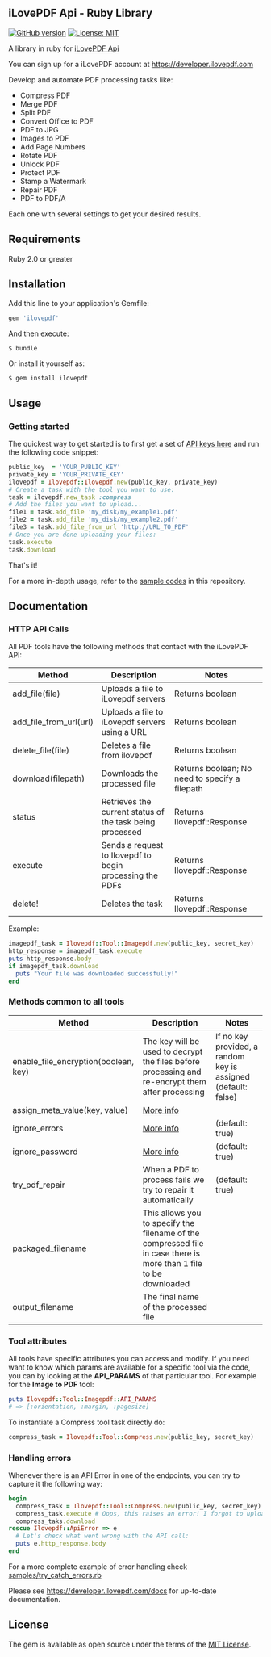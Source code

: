 iLovePDF Api - Ruby Library
--------------------------
[![GitHub version](https://badge.fury.io/gh/ilovepdf%2Filovepdf-ruby.svg)](https://badge.fury.io/gh/ilovepdf%2Filovepdf-ruby)
[![License: MIT](https://img.shields.io/badge/License-MIT-yellow.svg)](https://opensource.org/licenses/MIT)

A library in ruby for [iLovePDF Api](https://developer.ilovepdf.com)

You can sign up for a iLovePDF account at https://developer.ilovepdf.com

Develop and automate PDF processing tasks like: 

* Compress PDF
* Merge PDF
* Split PDF
* Convert Office to PDF
* PDF to JPG
* Images to PDF
* Add Page Numbers
* Rotate PDF
* Unlock PDF
* Protect PDF
* Stamp a Watermark
* Repair PDF
* PDF to PDF/A

Each one with several settings to get your desired results.

## Requirements
Ruby 2.0 or greater

## Installation

Add this line to your application's Gemfile:

```ruby
gem 'ilovepdf'
```

And then execute:

    $ bundle

Or install it yourself as:

    $ gem install ilovepdf

## Usage

### Getting started
The quickest way to get started is to first get a set of [API keys here](https://developer.ilovepdf.com/)
and run the following code snippet:

```ruby
public_key  = 'YOUR_PUBLIC_KEY'
private_key = 'YOUR_PRIVATE_KEY'
ilovepdf = Ilovepdf::Ilovepdf.new(public_key, private_key)
# Create a task with the tool you want to use:
task = ilovepdf.new_task :compress
# Add the files you want to upload...
file1 = task.add_file 'my_disk/my_example1.pdf'
file2 = task.add_file 'my_disk/my_example2.pdf'
file3 = task.add_file_from_url 'http://URL_TO_PDF'
# Once you are done uploading your files:
task.execute
task.download
```
That's it!

For a more in-depth usage, refer to the [sample codes](https://github.com/ilovepdf/ilovepdf-ruby/tree/master/samples) in this repository.

## Documentation
### HTTP API Calls
All PDF tools have the following methods that contact with the iLovePDF API:

| Method                  | Description                                               | Notes                         |
| ------------------------|-----------------------------------------------------------|-------------------------------|
| add_file(file)          | Uploads a file to iLovepdf servers                        | Returns boolean               |
| add_file_from_url(url)  | Uploads a file to iLovepdf servers using a URL            | Returns boolean               |
| delete_file(file)       | Deletes a file from ilovepdf                              | Returns boolean               |
| download(filepath)      | Downloads the processed file                              | Returns boolean; No need to specify a filepath|
| status                  | Retrieves the current status of the task being processed  | Returns Ilovepdf::Response    |
| execute                 | Sends a request to Ilovepdf to begin processing the PDFs  | Returns Ilovepdf::Response    |
| delete!                 | Deletes the task                                          | Returns Ilovepdf::Response    |

Example:
```ruby
imagepdf_task = Ilovepdf::Tool::Imagepdf.new(public_key, secret_key)
http_response = imagepdf_task.execute
puts http_response.body
if imagepdf_task.download
  puts "Your file was downloaded successfully!"
end
```

### Methods common to all tools
| Method                                | Description                                               | Notes                                       |
| --------------------------------------|-----------------------------------------------------------|---------------------------------------------|
| enable_file_encryption(boolean, key)  | The key will be used to decrypt the files before processing and re-encrypt them after processing        | If no key provided, a random key is assigned (default: false) |
| assign_meta_value(key, value)         | [More info](https://developer.ilovepdf.com/docs/api-reference)      |                                   |
| ignore_errors                         | [More info](https://developer.ilovepdf.com/docs/api-reference)      | (default: true)                   |
| ignore_password                       | [More info](https://developer.ilovepdf.com/docs/api-reference)      | (default: true)                   |
| try_pdf_repair                        | When a PDF to process fails we try to repair it automatically       | (default: true)                   |
| packaged_filename                     | This allows you to specify the filename of the compressed file in case there is more than 1 file to be downloaded | |
| output_filename                       | The final name of the processed file                                |                                   |

### Tool attributes

All tools have specific attributes you can access and modify.
If you need want to know which params are available for a specific tool via the code, you can by looking at the **API_PARAMS** of that particular tool.
For example for the **Image to PDF** tool:
```ruby
puts Ilovepdf::Tool::Imagepdf::API_PARAMS
# => [:orientation, :margin, :pagesize]
```

To instantiate a Compress tool task directly do:
```ruby
compress_task = Ilovepdf::Tool::Compress.new(public_key, secret_key)
```

### Handling errors

Whenever there is an API Error in one of the endpoints, you can try to capture it the following way:

```ruby
begin
  compress_task = Ilovepdf::Tool::Compress.new(public_key, secret_key)
  compress_task.execute # Oops, this raises an error! I forgot to upload a file!
  compress_taks.download
rescue Ilovepdf::ApiError => e
  # Let's check what went wrong with the API call:
  puts e.http_response.body
end
```

For a more complete example of error handling check [samples/try_catch_errors.rb](https://github.com/ilovepdf/ilovepdf-ruby/blob/master/samples/try_catch_errors.rb)

Please see https://developer.ilovepdf.com/docs for up-to-date documentation.

## License

The gem is available as open source under the terms of the [MIT License](http://opensource.org/licenses/MIT).

